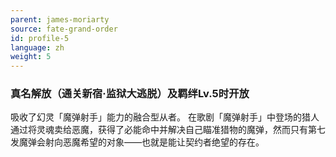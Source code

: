 ```yaml
---
parent: james-moriarty
source: fate-grand-order
id: profile-5
language: zh
weight: 5
---
```


### 真名解放（通关新宿·监狱大逃脱）及羁绊Lv.5时开放

吸收了幻灵「魔弹射手」能力的融合型从者。
在歌剧「魔弹射手」中登场的猎人通过将灵魂卖给恶魔，获得了必能命中并解决自己瞄准猎物的魔弹，然而只有第七发魔弹会射向恶魔希望的对象——也就是能让契约者绝望的存在。
